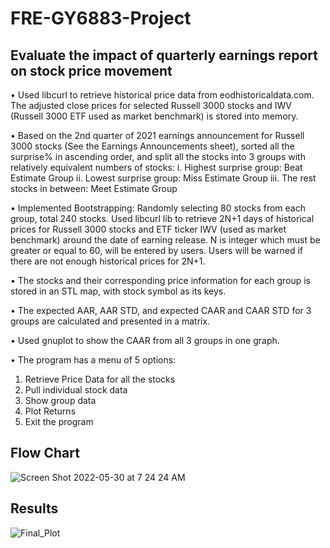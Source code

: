 # FRE-GY6883-Project
## Evaluate the impact of quarterly earnings report on stock price movement

• Used libcurl to retrieve historical price data from eodhistoricaldata.com. The adjusted close prices for selected Russell 3000 stocks and IWV (Russell 3000 ETF used as market benchmark) is stored into memory.

• Based on the 2nd quarter of 2021 earnings announcement for Russell 3000 stocks
(See the Earnings Announcements sheet), sorted all the surprise% in ascending order, and split all the stocks into 3 groups with relatively equivalent numbers of stocks:
i. Highest surprise group: Beat Estimate Group
ii. Lowest surprise group: Miss Estimate Group
iii. The rest stocks in between: Meet Estimate Group

• Implemented Bootstrapping:
Randomly selecting 80 stocks from each group, total 240 stocks. Used libcurl lib to retrieve 2N+1 days of historical prices for Russell 3000 stocks and ETF ticker IWV (used as market benchmark) around the date of earning release. N is integer which must be greater or equal to 60, will be entered by users. Users will be warned if there are not enough historical prices for 2N+1.

• The stocks and their corresponding price information for each group is stored in an STL map, with stock symbol as its keys.

• The expected AAR, AAR STD, and expected CAAR and CAAR STD for 3 groups are calculated and presented in a matrix. 

• Used gnuplot to show the CAAR from all 3 groups in one graph.

• The program has a menu of 5 options:
1. Retrieve Price Data for all the stocks
2. Pull individual stock data
3. Show group data
4. Plot Returns
5. Exit the program

## Flow Chart

![Screen Shot 2022-05-30 at 7 24 24 AM](https://user-images.githubusercontent.com/18114312/170982540-2a4b664f-47d8-423b-94c4-0540319c8025.png)


## Results
![Final_Plot](https://user-images.githubusercontent.com/18114312/170982381-31f34fed-90b4-48a6-9800-7569121ef973.PNG)
